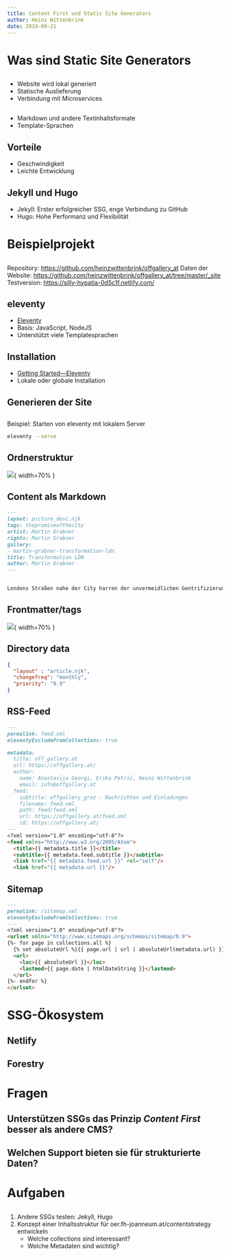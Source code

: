 ```yaml
---
title: Content First und Static Site Generators
author: Heinz Wittenbrink
date: 2019-09-21
---
```


# Was sind Static Site Generators


##

- Website wird lokal generiert
- Statische Auslieferung
- Verbindung mit Microservices

##

- Markdown und andere Textinhaltsformate
- Template-Sprachen

## Vorteile

- Geschwindigkeit
- Leichte Entwicklung

## Jekyll und Hugo

- Jekyll: Erster erfolgreicher SSG, enge Verbindung zu GitHub
- Hugo: Hohe Performanz und Flexibilität

# Beispielprojekt

##

Repository: <https://github.com/heinzwittenbrink/offgallery_at>
Daten der Website: <https://github.com/heinzwittenbrink/offgallery_at/tree/master/_site>
Testversion: <https://silly-hypatia-0d5c1f.netlify.com/>

## eleventy

- [Eleventy](https://www.11ty.io/ "Eleventy")
- Basis: JavaScript, NodeJS
- Unterstützt viele Templatesprachen

## Installation

- [Getting Started—Eleventy](https://www.11ty.io/docs/getting-started/ "Getting Started—Eleventy")
- Lokale oder globale Installation

## Generieren der Site

##

Beispiel: Starten von eleventy mit lokalem Server

```bash
eleventy --serve

```

## Ordnerstruktur

![](pics/folders_eleventy_content.png){ width=70% }

## Content als Markdown

```markdown
---
layout: picture_desc.njk
tags: thepromiseofthecity
artist: Martin Grabner
rights: Martin Grabner
gallery:
- martin-grabner-transformation-ldn
title: Transformation LDN
author: Martin Grabner
---


Londons Straßen nahe der City harren der unvermeidlichen Gentrifizierung. Inzwischen steht in dieser Baulücke in der Clerkenwell Road ein mehrgeschoßiges Geschäftshaus.

```

## Frontmatter/tags

![](pics/eleventy_front_matter.png){ width=70% }

## Directory data

```json
{
  "layout" : "article.njk",
  "changefreq": "monthly",
  "priority": "0.9"
}
```

## RSS-Feed

```markdown
---
permalink: feed.xml
eleventyExcludeFromCollections: true

metadata:
  title: off_gallery.at
  url: https://offgallery.at/
  author:
    name: Anastasija Georgi, Erika Petrić, Heinz Wittenbrink
    email: info@offgallery.at
  feed:
    subtitle: offgallery_graz - Nachrichten und Einladungen
    filename: feed.xml
    path: feed/feed.xml
    url: https://offgallery.at/feed.xml
    id: https://offgallery.at/
---
<?xml version="1.0" encoding="utf-8"?>
<feed xmlns="http://www.w3.org/2005/Atom">
  <title>{{ metadata.title }}</title>
  <subtitle>{{ metadata.feed.subtitle }}</subtitle>
  <link href="{{ metadata.feed.url }}" rel="self"/>
  <link href="{{ metadata.url }}"/>

```

## Sitemap

```markdown
---
permalink: /sitemap.xml
eleventyExcludeFromCollections: true
---
<?xml version="1.0" encoding="utf-8"?>
<urlset xmlns="http://www.sitemaps.org/schemas/sitemap/0.9">
{%- for page in collections.all %}
  {% set absoluteUrl %}{{ page.url | url | absoluteUrl(metadata.url) }}{% endset %}
  <url>
    <loc>{{ absoluteUrl }}</loc>
    <lastmod>{{ page.date | htmlDateString }}</lastmod>
  </url>
{%- endfor %}
</urlset>

```

# SSG-Ökosystem

## Netlify

## Forestry

# Fragen

## Unterstützen SSGs das Prinzip *Content First* besser als andere CMS?

## Welchen Support bieten sie für strukturierte Daten?

# Aufgaben

##
1. Andere SSGs testen: Jekyll, Hugo
2. Konzept einer Inhaltsstruktur für oer.fh-joanneum.at/contentstrategy entwickeln
    - Welche collections sind interessant?
    - Welche Metadaten sind wichtig?
